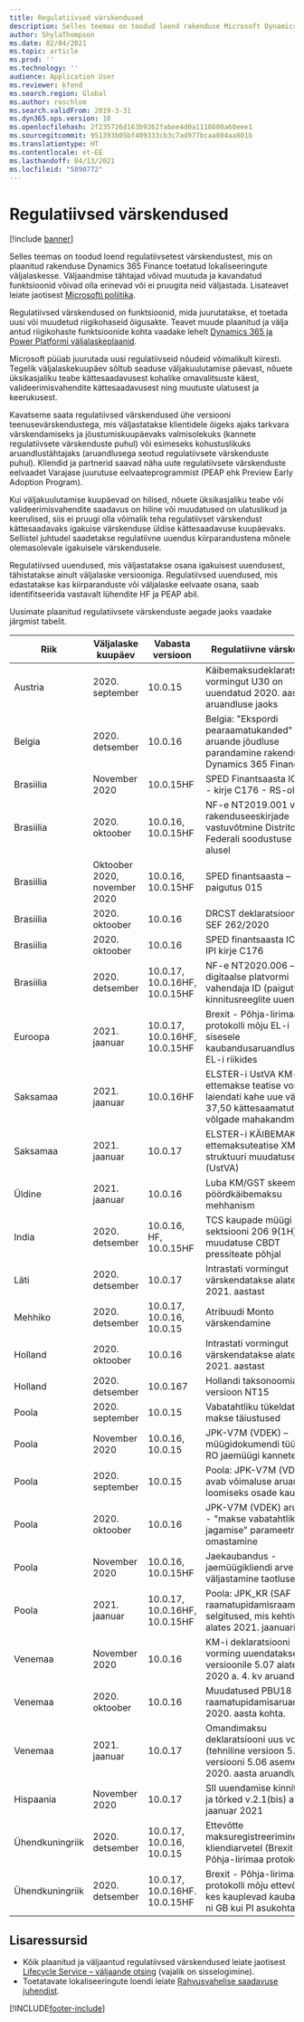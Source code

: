 ```yaml
---
title: Regulatiivsed värskendused
description: Selles teemas on toodud loend rakenduse Microsoft Dynamics 365 Finance plaanitud ja väljastatud regulatiivsetest värskendustest.
author: ShylaThompson
ms.date: 02/04/2021
ms.topic: article
ms.prod: ''
ms.technology: ''
audience: Application User
ms.reviewer: kfend
ms.search.region: Global
ms.author: roschlom
ms.search.validFrom: 2019-3-31
ms.dyn365.ops.version: 10
ms.openlocfilehash: 2f235726d163b9262fabee4d0a1118600a60eee1
ms.sourcegitcommit: 951393b05bf409333cb3c7ad977bcaa804aa801b
ms.translationtype: HT
ms.contentlocale: et-EE
ms.lasthandoff: 04/13/2021
ms.locfileid: "5890772"
---
```

# <a name="regulatory-updates"></a>Regulatiivsed värskendused

[!include [banner](../includes/banner.md)]

Selles teemas on toodud loend regulatiivsetest värskendustest, mis on plaanitud rakenduse Dynamics 365 Finance toetatud lokaliseeringute väljalaskesse. Väljaandmise tähtajad võivad muutuda ja kavandatud funktsioonid võivad olla erinevad või ei pruugita neid väljastada. Lisateavet leiate jaotisest [Microsofti poliitika](https://go.microsoft.com/fwlink/p/?linkid=2007332). 

Regulatiivsed värskendused on funktsioonid, mida juurutatakse, et toetada uusi või muudetud riigikohaseid õigusakte. Teavet muude plaanitud ja välja antud riigikohaste funktsioonide kohta vaadake lehelt [Dynamics 365 ja Power Platformi väljalaskeplaanid](/business-applications-release-notes/index).

Microsoft püüab juurutada uusi regulatiivseid nõudeid võimalikult kiiresti. Tegelik väljalaskekuupäev sõltub seaduse väljakuulutamise päevast, nõuete üksikasjaliku teabe kättesaadavusest kohalike omavalitsuste käest, valideerimisvahendite kättesaadavusest ning muutuste ulatusest ja keerukusest.

Kavatseme saata regulatiivsed värskendused ühe versiooni teenusevärskendustega, mis väljastatakse klientidele õigeks ajaks tarkvara värskendamiseks ja jõustumiskuupäevaks valmisolekuks (kannete regulatiivsete värskenduste puhul) või esimeseks kohustuslikuks aruandlustähtajaks (aruandlusega seotud regulatiivsete värskenduste puhul). Kliendid ja partnerid saavad näha uute regulatiivsete värskenduste eelvaadet Varajase juurutuse eelvaateprogrammist (PEAP ehk Preview Early Adoption Program).

Kui väljakuulutamise kuupäevad on hilised, nõuete üksikasjaliku teabe või valideerimisvahendite saadavus on hiline või muudatused on ulatuslikud ja keerulised, siis ei pruugi olla võimalik teha regulatiivset värskendust kättesaadavaks igakuise värskenduse üldise kättesaadavuse kuupäevaks. Sellistel juhtudel saadetakse regulatiivne uuendus kiirparandustena mõnele olemasolevale igakuisele värskendusele.

Regulatiivsed uuendused, mis väljastatakse osana igakuisest uuendusest, tähistatakse ainult väljalaske versiooniga. Regulatiivsed uuendused, mis edastatakse kas kiirparanduste või väljalaske eelvaate osana, saab identifitseerida vastavalt lühendite HF ja PEAP abil. 

Uusimate plaanitud regulatiivsete värskenduste aegade jaoks vaadake järgmist tabelit.   

|Riik|Väljalaske kuupäev|Vabasta versioon|Regulatiivne värskendus|
|--------------------|---------------|-------|-------|
|      Austria         |   2020. september      | 10.0.15      |   Käibemaksudeklaratsiooni vormingut U30 on uuendatud 2020. aasta aruandluse jaoks   |
|      Belgia         |   2020. detsember      | 10.0.16      |   Belgia: "Ekspordi pearaamatukanded" aruande jõudluse parandamine rakenduses Dynamics 365 Finance   |   
|      Brasiilia         |   November 2020      | 10.0.15HF      |   SPED Finantsaasta ICMS/IPI - kirje C176 - RS-olek   |
|      Brasiilia         |   2020. oktoober      | 10.0.16, 10.0.15HF      |   NF-e NT2019.001 v1.51 – rakenduseeskirjade vastuvõtmine Distrito Federali soodustuse koodi alusel   |
|      Brasiilia         |   Oktoober 2020, november 2020      | 10.0.16, 10.0.15HF      |   SPED finantsaasta – paigutus 015   |
|      Brasiilia         |   2020. oktoober      | 10.0.16      |   DRCST deklaratsioon SC - SEF 262/2020   |
|      Brasiilia         |   2020. oktoober      | 10.0.16      |   SPED finantsaasta ICMS / IPI kirje C176   |
|      Brasiilia         |   2020. detsember      | 10.0.17, 10.0.16HF, 10.0.15HF      |   NF-e NT2020.006 – digitaalse platvormi vahendaja ID (paigutuse ja kinnitusreeglite uuendused)   |
|      Euroopa        |   2021. jaanuar       | 10.0.17, 10.0.16HF, 10.0.15HF      |   Brexit - Põhja-Iirimaa protokolli mõju EL-i sisesele kaubandusaruandlusele EL-i riikides  |
|      Saksamaa        |   2021. jaanuar       | 10.0.16HF      |   ELSTER-i UstVA KM-i ettemakse teatise vorming laiendati kahe uue väljaga 37,50 kättesaamatute võlgade mahakandmiseks.  |
|      Saksamaa        |   2021. jaanuar       | 10.0.17      |   ELSTER-i KÄIBEMAKSU ettemaksuteatise XML-struktuuri muudatused (UstVA)  |
|      Üldine        |   2021. jaanuar       | 10.0.16      |   Luba KM/GST skeemi jaoks pöördkäibemaksu mehhanism  |
|      India         |   2020. detsember      | 10.0.16, HF, 10.0.15HF      |   TCS kaupade müügi sektsiooni 206 9(1H) muudatuse CBDT pressiteate põhjal  |
|      Läti         |   2020. detsember      | 10.0.17      |   Intrastati vormingut värskendatakse alates 2021. aastast  |
|      Mehhiko         |   2020. detsember      | 10.0.17, 10.0.16, 10.0.15      |   Atribuudi Monto värskendamine |
|      Holland         |   2020. oktoober      | 10.0.16     |   Intrastati vormingut värskendatakse alates 2021. aastast |
|      Holland         |   2020. detsember      | 10.0.167     |   Hollandi taksonoomia uus versioon NT15 |
|      Poola          |   2020. september     | 10.0.15     |   Vabatahtliku tükeldatud makse täiustused |
|      Poola          |   November 2020     | 10.0.16, 10.0.15     |   JPK-V7M (VDEK) – müügidokumendi tüüp FP ja RO jaemüügi kannete jaoks |
|      Poola          |   2020. september     | 10.0.15     |   Poola: JPK-V7M (VDEK) – avab võimaluse aruande loomiseks osade kaupa |
|      Poola          |   2020. oktoober     | 10.0.16     |   JPK-V7M (VDEK) aruanne - "makse vabatahtlikult jagamise" parameetri omastamine |
|      Poola          |   November 2020     | 10.0.16, 10.0.15HF     |   Jaekaubandus - jaemüügikliendi arve väljastamine taotlusel |
|      Poola          |   2021. jaanuar     | 10.0.17, 10.0.16HF, 10.0.15HF     |   Poola: JPK_KR (SAF raamatupidamisraamatud) selgitused, mis kehtivad alates 2021. jaanuarist |
|      Venemaa          |   November 2020     | 10.0.16    |   KM-i deklaratsiooni vorming uuendatakse versioonile 5.07 alates 2020 a. 4. kv aruandlusest|
|      Venemaa          |   2020. oktoober     | 10.0.16    |   Muudatused PBU18 raamatupidamisaruandluses 2020. aasta kohta.|
|      Venemaa          |   2021. jaanuar     | 10.0.17    |   Omandimaksu deklaratsiooni uus vorming (tehniline versioon 5.0t versiooni 5.06 asemel) 2020. aasta aruandluseks|
|      Hispaania          |   November 2020     | 10.0.17    |   SII uuendamise kinnitamine ja tõrked v.2.1(bis) alates 1. jaanuar 2021|
|      Ühendkuningriik         |   2020. detsember     | 10.0.17, 10.0.16, 10.0.15    |   Ettevõtte maksuregistreerimine kliendiarvetel (Brexit - Põhja-Iirimaa protokoll)|
|      Ühendkuningriik          |   2020. detsember     | 10.0.17, 10.0.16HF. 10.0.15HF    |   Brexit - Põhja-Iirimaa protokolli mõju ettevõtetele, kes kauplevad kaubadega ni GB kui PI asukohtades|



## <a name="additional-resources"></a>Lisaressursid
- Kõik plaanitud ja väljaantud regulatiivsed värskendused leiate jaotisest [Lifecycle Service – väljaande otsing](https://lcs.dynamics.com/Logon/Index) (vajalik on sisselogimine).
- Toetatavate lokaliseeringute loendi leiate [Rahvusvahelise saadavuse juhendist](https://aka.ms/dynamics_365_international_availability_deck).



[!INCLUDE[footer-include](../../includes/footer-banner.md)]